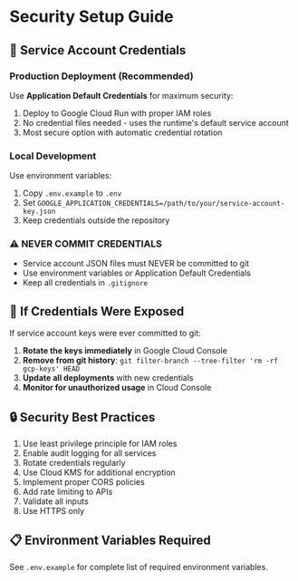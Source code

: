 # Security Setup Guide

## 🔐 Service Account Credentials

### Production Deployment (Recommended)
Use **Application Default Credentials** for maximum security:
1. Deploy to Google Cloud Run with proper IAM roles
2. No credential files needed - uses the runtime's default service account
3. Most secure option with automatic credential rotation

### Local Development
Use environment variables:
1. Copy `.env.example` to `.env`
2. Set `GOOGLE_APPLICATION_CREDENTIALS=/path/to/your/service-account-key.json`
3. Keep credentials outside the repository

### ⚠️ NEVER COMMIT CREDENTIALS
- Service account JSON files must NEVER be committed to git
- Use environment variables or Application Default Credentials
- Keep all credentials in `.gitignore`

## 🚨 If Credentials Were Exposed
If service account keys were ever committed to git:
1. **Rotate the keys immediately** in Google Cloud Console
2. **Remove from git history**: `git filter-branch --tree-filter 'rm -rf gcp-keys' HEAD`
3. **Update all deployments** with new credentials
4. **Monitor for unauthorized usage** in Cloud Console

## 🔒 Security Best Practices
1. Use least privilege principle for IAM roles
2. Enable audit logging for all services
3. Rotate credentials regularly
4. Use Cloud KMS for additional encryption
5. Implement proper CORS policies
6. Add rate limiting to APIs
7. Validate all inputs
8. Use HTTPS only

## 📋 Environment Variables Required
See `.env.example` for complete list of required environment variables.